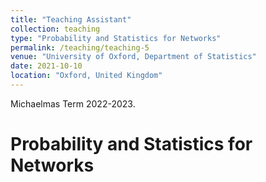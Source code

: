 ```yaml
---
title: "Teaching Assistant"
collection: teaching
type: "Probability and Statistics for Networks"
permalink: /teaching/teaching-5
venue: "University of Oxford, Department of Statistics"
date: 2021-10-10
location: "Oxford, United Kingdom"
---
```

Michaelmas Term 2022-2023.

Probability and Statistics for Networks
======
